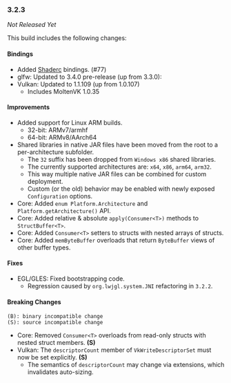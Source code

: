 ### 3.2.3

_Not Released Yet_

This build includes the following changes:

#### Bindings

- Added [Shaderc](https://github.com/google/shaderc) bindings. (#77)
- glfw: Updated to 3.4.0 pre-release (up from 3.3.0):
- Vulkan: Updated to 1.1.109 (up from 1.0.107)
    * Includes MoltenVK 1.0.35

#### Improvements

- Added support for Linux ARM builds.
    * 32-bit: ARMv7/armhf
    * 64-bit: ARMv8/AArch64
- Shared libraries in native JAR files have been moved from the root to a per-architecture subfolder.
    * The `32` suffix has been dropped from `Windows x86` shared libraries.
    * The currently supported architectures are: `x64`, `x86`, `arm64`, `arm32`.
    * This way multiple native JAR files can be combined for custom deployment.
    * Custom (or the old) behavior may be enabled with newly exposed `Configuration` options.
- Core: Added `enum Platform.Architecture` and `Platform.getArchitecture()` API.
- Core: Added relative & absolute `apply(Consumer<T>)` methods to `StructBuffer<T>`. 
- Core: Added `Consumer<T>` setters to structs with nested arrays of structs.
- Core: Added `memByteBuffer` overloads that return `ByteBuffer` views of other buffer types.

#### Fixes

- EGL/GLES: Fixed bootstrapping code.
    * Regression caused by `org.lwjgl.system.JNI` refactoring in `3.2.2`.

#### Breaking Changes

```
(B): binary incompatible change
(S): source incompatible change
```

- Core: Removed `Consumer<T>` overloads from read-only structs with nested struct members. **(S)**
- Vulkan: The `descriptorCount` member of `VkWriteDescriptorSet` must now be set explicitly. **(S)**
    * The semantics of `descriptorCount` may change via extensions, which invalidates auto-sizing.